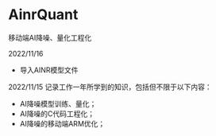 # AinrQuant
移动端AI降噪、量化工程化  

2022/11/16
- 导入AINR模型文件

2022/11/15
记录工作一年所学到的知识，包括但不限于以下内容：
- AI降噪模型训练、量化；
- AI降噪的C代码工程化；
- AI降噪的移动端ARM优化；